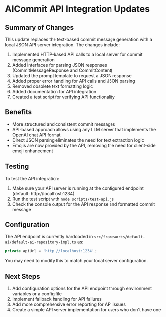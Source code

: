# AICommit API Integration Updates

## Summary of Changes

This update replaces the text-based commit message generation with a local JSON API server integration. The changes include:

1. Implemented HTTP-based API calls to a local server for commit message generation
2. Added interfaces for parsing JSON responses (CommitMessageResponse and CommitContent)
3. Updated the prompt template to request a JSON response
4. Added proper error handling for API calls and JSON parsing
5. Removed obsolete text formatting logic
6. Added documentation for API integration
7. Created a test script for verifying API functionality

## Benefits

- More structured and consistent commit messages
- API-based approach allows using any LLM server that implements the OpenAI chat API format
- Direct JSON parsing eliminates the need for text extraction logic
- Emojis are now provided by the API, removing the need for client-side emoji enhancement

## Testing

To test the API integration:

1. Make sure your API server is running at the configured endpoint (default: http://localhost:1234)
2. Run the test script with `node scripts/test-api.js`
3. Check the console output for the API response and formatted commit message

## Configuration

The API endpoint is currently hardcoded in `src/frameworks/default-ai/default-ai-repository-impl.ts` as:

```typescript
private apiUrl = 'http://localhost:1234';
```

You may need to modify this to match your local server configuration.

## Next Steps

1. Add configuration options for the API endpoint through environment variables or a config file
2. Implement fallback handling for API failures
3. Add more comprehensive error reporting for API issues
4. Create a simple API server implementation for users who don't have one
